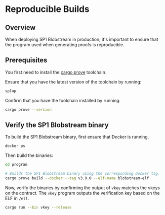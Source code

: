 # Reproducible Builds

## Overview

When deploying SP1 Blobstream in production, it's important to ensure that the program used when generating proofs is reproducible.

## Prerequisites

You first need to install the [cargo prove](https://docs.succinct.xyz/getting-started/install.html#option-1-prebuilt-binaries-recommended) toolchain.

Ensure that you have the latest version of the toolchain by running:

```bash
sp1up
```

Confirm that you have the toolchain installed by running:

```bash
cargo prove --version
```

## Verify the SP1 Blobstream binary

To build the SP1 Blobstream binary, first ensure that Docker is running.

```bash
docker ps
```

Then build the binaries:

```bash
cd program

# Builds the SP1 Blobstream binary using the corresponding Docker tag, output directory and ELF name.
cargo prove build --docker --tag v3.0.0 --elf-name blobstream-elf
```

Now, verify the binaries by confirming the output of `vkey` matches the vkeys on the contract. The `vkey` program outputs the verification key
based on the ELF in `/elf`.

```bash
cargo run --bin vkey --release
```
